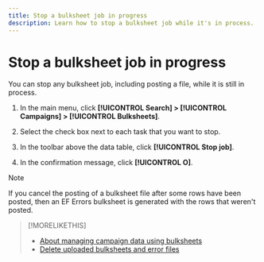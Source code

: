 ```yaml
---
title: Stop a bulksheet job in progress
description: Learn how to stop a bulksheet job while it's in process.
---
```

# Stop a bulksheet job in progress

You can stop any bulksheet job, including posting a file, while it is still in process.

1. In the main menu, click **[!UICONTROL Search] > [!UICONTROL Campaigns] > [!UICONTROL Bulksheets]**.

1. Select the check box next to each task that you want to stop.

1. In the toolbar above the data table, click **[!UICONTROL Stop job]**.

1. In the confirmation message, click **[!UICONTROL O]**.

>[!NOTE]
>
>If you cancel the posting of a bulksheet file after some rows have been posted, then an EF Errors bulksheet is generated with the rows that weren't posted.

>[!MORELIKETHIS]
>
>* [About managing campaign data using bulksheets](bulksheet-about.md)
>* [Delete uploaded bulksheets and error files](bulksheet-delete.md)

